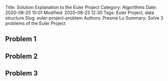 Title: Solution Explanation to the Euler Project
Category: Algorithms
Date: 2020-08-25 10:01
Modified: 2020-08-25 12:30
Tags: Euler Project, data structure
Slug: euler-project-problem
Authors: Presnie Lu
Summary: Solve 3 problems of the Euler Project

## Problem 1


## Problem 2

## Problem 3